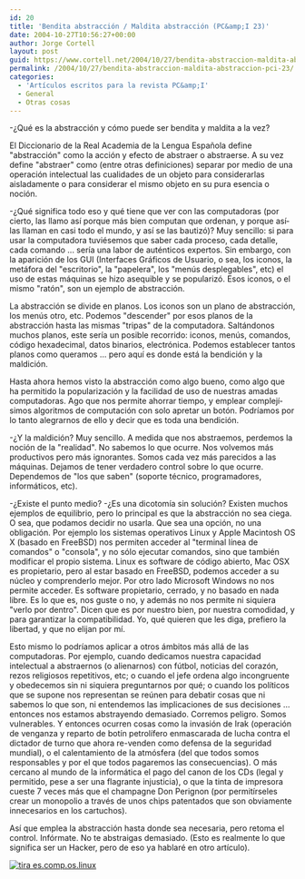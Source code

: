 ```yaml
---
id: 20
title: 'Bendita abstracción / Maldita abstracción (PC&amp;I 23)'
date: 2004-10-27T10:56:27+00:00
author: Jorge Cortell
layout: post
guid: https://www.cortell.net/2004/10/27/bendita-abstraccion-maldita-abstraccion-pci-23/
permalink: /2004/10/27/bendita-abstraccion-maldita-abstraccion-pci-23/
categories:
  - 'Artí­culos escritos para la revista PC&amp;I'
  - General
  - Otras cosas
---
```

-¿Qué es la abstracción y cómo puede ser bendita y maldita a la vez?

El Diccionario de la Real Academia de la Lengua Española define "abstracción" como la acción y efecto de abstraer o abstraerse. A su vez define "abstraer" como (entre otras definiciones) separar por medio de una operación intelectual las cualidades de un objeto para considerarlas aisladamente o para considerar el mismo objeto en su pura esencia o noción.

-¿Qué significa todo eso y qué tiene que ver con las computadoras (por cierto, las llamo así­ porque más bien computan que ordenan, y porque así­ las llaman en casi todo el mundo, y así­ se las bautizó)? Muy sencillo: si para usar la computadora tuviésemos que saber cada proceso, cada detalle, cada comando ... serí­a una labor de auténticos expertos. Sin embargo, con la aparición de los GUI (Interfaces Gráficos de Usuario, o sea, los iconos, la metáfora del "escritorio", la "papelera", los "menús desplegables", etc) el uso de estas máquinas se hizo asequible y se popularizó. Esos iconos, o el mismo "ratón", son un ejemplo de abstracción.

La abstracción se divide en planos. Los iconos son un plano de abstracción, los menús otro, etc. Podemos "descender" por esos planos de la abstracción hasta las mismas "tripas" de la computadora. Saltándonos muchos planos, este serí­a un posible recorrido: iconos, menús, comandos, código hexadecimal, datos binarios, electrónica. Podemos establecer tantos planos como queramos ... pero aquí­ es donde está la bendición y la maldición.

Hasta ahora hemos visto la abstracción como algo bueno, como algo que ha permitido la popularización y la facilidad de uso de nuestras amadas computadoras. Ago que nos permite ahorrar tiempo, y emplear complejí­simos algoritmos de computación con solo apretar un botón. Podrí­amos por lo tanto alegrarnos de ello y decir que es toda una bendición.

-¿Y la maldición? Muy sencillo. A medida que nos abstraemos, perdemos la noción de la "realidad". No sabemos lo que ocurre. Nos volvemos más productivos pero más ignorantes. Somos cada vez más parecidos a las máquinas. Dejamos de tener verdadero control sobre lo que ocurre. Dependemos de "los que saben" (soporte técnico, programadores, informáticos, etc).

-¿Existe el punto medio? -¿Es una dicotomí­a sin solución? Existen muchos ejemplos de equilibrio, pero lo principal es que la abstracción no sea ciega. O sea, que podamos decidir no usarla. Que sea una opción, no una obligación. Por ejemplo los sistemas operativos Linux y Apple Macintosh OS X (basado en FreeBSD) nos permiten acceder al "terminal lí­nea de comandos" o "consola", y no sólo ejecutar comandos, sino que también modificar el propio sistema. Linux es software de código abierto, Mac OSX es propietario, pero al estar basado en FreeBSD, podemos acceder a su núcleo y comprenderlo mejor. Por otro lado Microsoft Windows no nos permite acceder. Es software propietario, cerrado, y no basado en nada libre. Es lo que es, nos guste o no, y además no nos permite ni siquiera "verlo por dentro". Dicen que es por nuestro bien, por nuestra comodidad, y para garantizar la compatibilidad. Yo, qué quieren que les diga, prefiero la libertad, y que no elijan por mí­.

Esto mismo lo podrí­amos aplicar a otros ámbitos más allá de las computadoras. Por ejemplo, cuando dedicamos nuestra capacidad intelectual a abstraernos (o alienarnos) con fútbol, noticias del corazón, rezos religiosos repetitivos, etc; o cuando el jefe ordena algo incongruente y obedecemos sin ni siquiera preguntarnos por qué; o cuando los polí­ticos que se supone nos representan se reúnen para debatir cosas que ni sabemos lo que son, ni entendemos las implicaciones de sus decisiones ... entonces nos estamos abstrayendo demasiado. Corremos peligro. Somos vulnerables. Y entonces ocurren cosas como la invasión de Irak (operación de venganza y reparto de botí­n petrolí­fero enmascarada de lucha contra el dictador de turno que ahora re-venden como defensa de la seguridad mundial), o el calentamiento de la atmósfera (del que todos somos responsables y por el que todos pagaremos las consecuencias). O más cercano al mundo de la informática el pago del canon de los CDs (legal y permitido, pese a ser una flagrante injusticia), o que la tinta de impresora cueste 7 veces más que el champagne Don Perignon (por permití­rseles crear un monopolio a través de unos chips patentados que son obviamente innecesarios en los cartuchos).

Así­ que emplea la abstracción hasta donde sea necesaria, pero retoma el control. Infórmate. No te abstraigas demasiado. (Esto es realmente lo que significa ser un Hacker, pero de eso ya hablaré en otro artí­culo).

[<img src="https://tira.escomposlinux.org/ecol-188.png" alt="tira es.comp.os.linux" border="0" />](https://tira.escomposlinux.org/ecol-188.png)